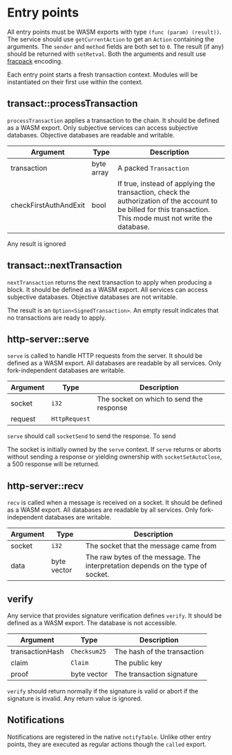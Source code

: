 # Entry points

All entry points must be WASM exports with type `(func (param) (result))`. The service should use `getCurrentAction` to get an `Action` containing the arguments. The `sender` and `method` fields are both set to `0`. The result (if any) should be returned with `setRetval`. Both the arguments and result use [fracpack](../data-formats/fracpack.md) encoding.

Each entry point starts a fresh transaction context. Modules will be instantiated on their first use within the context.

## transact::processTransaction

`processTransaction` applies a transaction to the chain. It should be defined as a WASM export. Only subjective services can access subjective databases. Objective databases are readable and writable.

| Argument              | Type       | Description                                                                                                                                                    |
|-----------------------|------------|----------------------------------------------------------------------------------------------------------------------------------------------------------------|
| transaction           | byte array | A packed `Transaction`                                                                                                                                         |
| checkFirstAuthAndExit | bool       | If true, instead of applying the transaction, check the authorization of the account to be billed for this transaction. This mode must not write the database. |

Any result is ignored

## transact::nextTransaction

`nextTransaction` returns the next transaction to apply when producing a block. It should be defined as a WASM export. All services can access subjective databases. Objective databases are not writable.

The result is an `Option<SignedTransaction>`. An empty result indicates that no transactions are ready to apply.

## http-server::serve

`serve` is called to handle HTTP requests from the server. It should be defined as a WASM export. All databases are readable by all services. Only fork-independent databases are writable.

| Argument | Type          | Description                              |
|----------|---------------|------------------------------------------|
| socket   | `i32`         | The socket on which to send the response |
| request  | `HttpRequest` |                                          |

`serve` should call `socketSend` to send the response. To send

The socket is initially owned by the `serve` context. If `serve` returns or aborts without sending a response or yielding ownership with `socketSetAutoClose`, a 500 response will be returned.

## http-server::recv

`recv` is called when a message is received on a socket. It should be defined as a WASM export. All databases are readable by all services. Only fork-independent databases are writable.

| Argument | Type        | Description                                                                     |
|----------|-------------|---------------------------------------------------------------------------------|
| socket   | `i32`       | The socket that the message came from                                           |
| data     | byte vector | The raw bytes of the message. The interpretation depends on the type of socket. |

## verify

Any service that provides signature verification defines `verify`. It should be defined as a WASM export. The database is not accessible.

| Argument        | Type         | Description                 |
|-----------------|--------------|-----------------------------|
| transactionHash | `Checksum25` | The hash of the transaction |
| claim           | `Claim`      | The public key              |
| proof           | byte vector  | The transaction signature   |

`verify` should return normally if the signature is valid or abort if the signature is invalid. Any return value is ignored.

## Notifications

Notifications are registered in the native `notifyTable`. Unlike other entry points, they are executed as regular actions though the `called` export.

